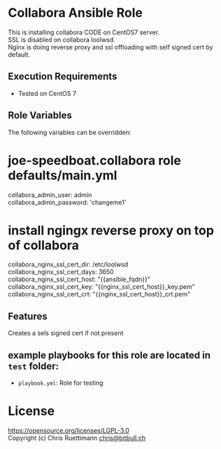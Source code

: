 # Collabora Ansible Role    
This is installing collabora CODE on CentOS7 server.    
SSL is disabled on collabora loolwsd.    
Nginx is doing reverse proxy and ssl offloading with self signed cert by default.    

## Execution Requirements
- Tested on CentOS 7

## Role Variables

The following variables can be overridden:
# joe-speedboat.collabora role defaults/main.yml
collabora_admin_user: admin    
collabora_admin_password: 'changeme1'    

# install ngingx reverse proxy on top of collabora
collabora_nginx_ssl_cert_dir: /etc/loolwsd    
collabora_nginx_ssl_cert_days: 3650    
collabora_nginx_ssl_cert_host: "{{ansible_fqdn}}"    
collabora_nginx_ssl_cert_key: "{{nginx_ssl_cert_host}}_key.pem"    
collabora_nginx_ssl_cert_crt: "{{nginx_ssl_cert_host}}_crt.pem"   

## Features
Creates a sels signed cert if not present

## example playbooks for this role are located in `test` folder:
 * `playbook.yml`: Role for testing


# License
https://opensource.org/licenses/LGPL-3.0    
Copyright (c) Chris Ruettimann <chris@bitbull.ch>  

